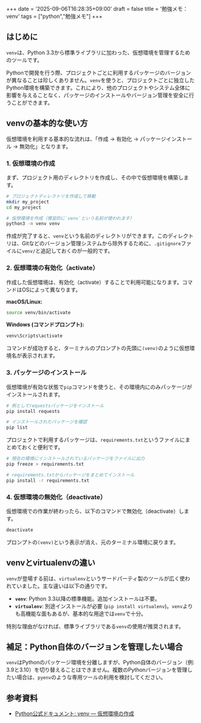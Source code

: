 +++
date = '2025-09-06T16:28:35+09:00'
draft = false
title = '勉強メモ：venv'
tags = ["python","勉強メモ"]
+++

## はじめに

`venv`は、Python 3.3から標準ライブラリに加わった、仮想環境を管理するためのツールです。

Pythonで開発を行う際、プロジェクトごとに利用するパッケージのバージョンが異なることは珍しくありません。`venv`を使うと、プロジェクトごとに独立したPython環境を構築できます。これにより、他のプロジェクトやシステム全体に影響を与えることなく、パッケージのインストールやバージョン管理を安全に行うことができます。

## venvの基本的な使い方

仮想環境を利用する基本的な流れは、「作成 → 有効化 → パッケージインストール → 無効化」となります。

### 1. 仮想環境の作成

まず、プロジェクト用のディレクトリを作成し、その中で仮想環境を構築します。

```bash
# プロジェクトディレクトリを作成して移動
mkdir my_project
cd my_project

# 仮想環境を作成（慣習的に`venv`という名前が使われます）
python3 -m venv venv
```

作成が完了すると、`venv`という名前のディレクトリができます。このディレクトリは、Gitなどのバージョン管理システムから除外するために、`.gitignore`ファイルに`venv/`と追記しておくのが一般的です。

### 2. 仮想環境の有効化（activate）

作成した仮想環境は、有効化（activate）することで利用可能になります。コマンドはOSによって異なります。

**macOS/Linux:**
```bash
source venv/bin/activate
```

**Windows (コマンドプロンプト):**
```bash
venv\Scripts\activate
```

コマンドが成功すると、ターミナルのプロンプトの先頭に`(venv)`のように仮想環境名が表示されます。

### 3. パッケージのインストール

仮想環境が有効な状態で`pip`コマンドを使うと、その環境内にのみパッケージがインストールされます。

```bash
# 例としてrequestsパッケージをインストール
pip install requests

# インストールされたパッケージを確認
pip list
```

プロジェクトで利用するパッケージは、`requirements.txt`というファイルにまとめておくと便利です。
```bash
# 現在の環境にインストールされているパッケージをファイルに出力
pip freeze > requirements.txt

# requirements.txtからパッケージをまとめてインストール
pip install -r requirements.txt
```

### 4. 仮想環境の無効化（deactivate）

仮想環境での作業が終わったら、以下のコマンドで無効化（deactivate）します。

```bash
deactivate
```

プロンプトの`(venv)`という表示が消え、元のターミナル環境に戻ります。

## venvとvirtualenvの違い

`venv`が登場する前は、`virtualenv`というサードパーティ製のツールが広く使われていました。主な違いは以下の通りです。

- **`venv`**: Python 3.3以降の標準機能。追加インストールは不要。
- **`virtualenv`**: 別途インストールが必要 (`pip install virtualenv`)。`venv`よりも高機能な面もあるが、基本的な用途では`venv`で十分。

特別な理由がなければ、標準ライブラリである`venv`の使用が推奨されます。

## 補足：Python自体のバージョンを管理したい場合

`venv`はPythonのパッケージ環境を分離しますが、Python自体のバージョン（例: 3.9と3.10）を切り替えることはできません。複数のPythonバージョンを管理したい場合は、`pyenv`のような専用ツールの利用を検討してください。

## 参考資料
- [Python公式ドキュメント: venv — 仮想環境の作成](https://docs.python.org/ja/3/library/venv.html)